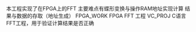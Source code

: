 本工程实现了在FPGA上的FFT 主要难点有蝶形变换与操作RAM地址实现计算
结果与数据的存取（地址生成）
FPGA_WORK 	FPGA FFT 工程
VC_PROJ		C语言FFT工程，用于验证计算结果是否正确